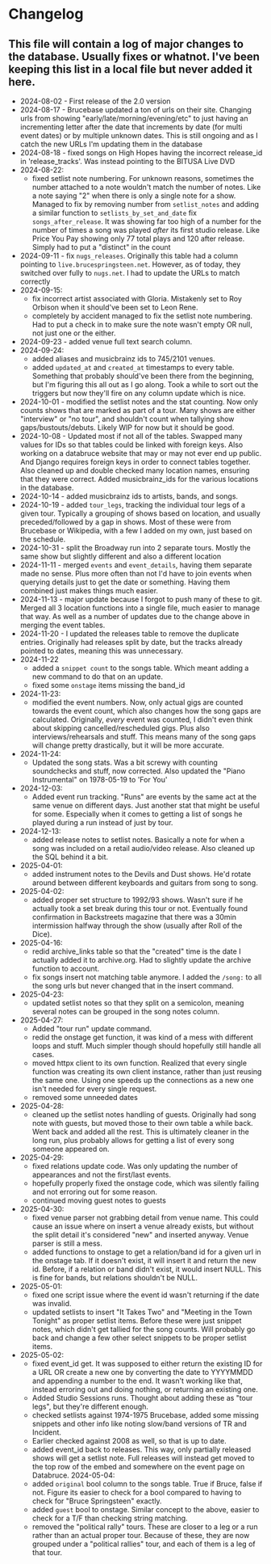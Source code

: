 # Changelog

## This file will contain a log of major changes to the database. Usually fixes or whatnot. I've been keeping this list in a local file but never added it here.

- 2024-08-02 - First release of the 2.0 version
- 2024-08-17 - Brucebase updated a ton of urls on their site. Changing urls from showing "early/late/morning/evening/etc" to just having an incrementing letter after the date that increments by date (for multi event dates) or by multiple unknown dates. This is still ongoing and as I catch the new URLs I'm updating them in the database
- 2024-08-18 - fixed songs on High Hopes having the incorrect release_id in 'release_tracks'. Was instead pointing to the BITUSA Live DVD
- 2024-08-22:
  - fixed setlist note numbering. For unknown reasons, sometimes the number attached to a note wouldn't match the number of notes. Like a note saying "2" when there is only a single note for a show. Managed to fix by removing number from `setlist_notes` and adding a similar function to `setlists_by_set_and_date`
    fix `songs_after_release`. It was showing far too high of a number for the number of times a song was played _after_ its first studio release. Like Price You Pay showing only 77 total plays and 120 after release. Simply had to put a "distinct" in the count
- 2024-09-11 - fix `nugs_releases`. Originally this table had a column pointing to `live.brucespringsteen.net`. However, as of today, they switched over fully to `nugs.net`. I had to update the URLs to match correctly
- 2024-09-15:
  - fix incorrect artist associated with Gloria. Mistakenly set to Roy Orbison when it should've been set to Leon Rene.
  - completely by accident managed to fix the setlist note numbering. Had to put a check in to make sure the note wasn't empty OR null, not just one or the either.
- 2024-09-23 - added venue full text search column.
- 2024-09-24:
  - added aliases and musicbrainz ids to 745/2101 venues.
  - added `updated_at` and `created_at` timestamps to every table. Something that probably should've been there from the beginning, but I'm figuring this all out as I go along. Took a while to sort out the triggers but now they'll fire on any column update which is nice.
- 2024-10-01 - modified the setlist notes and the stat counting. Now only counts shows that are marked as part of a tour. Many shows are either "interview" or "no tour", and shouldn't count when tallying show gaps/bustouts/debuts. Likely WIP for now but it should be good.
- 2024-10-08 - Updated most if not all of the tables. Swapped many values for IDs so that tables could be linked with foreign keys. Also working on a databruce website that may or may not ever end up public. And Django requires foreign keys in order to connect tables together. Also cleaned up and double checked many location names, ensuring that they were correct. Added musicbrainz_ids for the various locations in the database.
- 2024-10-14 - added musicbrainz ids to artists, bands, and songs.
- 2024-10-19 - added `tour_legs`, tracking the individual tour legs of a given tour. Typically a grouping of shows based on location, and usually preceded/followed by a gap in shows. Most of these were from Brucebase or Wikipedia, with a few I added on my own, just based on the schedule.
- 2024-10-31 - split the Broadway run into 2 separate tours. Mostly the same show but slightly different and also a different location
- 2024-11-11 - merged `events` and `event_details`, having them separate made no sense. Plus more often than not I'd have to join events when querying details just to get the date or something. Having them combined just makes things much easier.
- 2024-11-13 - major update because I forgot to push many of these to git. Merged all 3 location functions into a single file, much easier to manage that way. As well as a number of updates due to the change above in merging the event tables.
- 2024-11-20 - I updated the releases table to remove the duplicate entries. Originally had releases split by date, but the tracks already pointed to dates, meaning this was unnecessary.
- 2024-11-22
  - added a `snippet count` to the songs table. Which meant adding a new command to do that on an update.
  - fixed some `onstage` items missing the band_id
- 2024-11-23:
  - modified the event numbers. Now, only actual gigs are counted towards the event count, which also changes how the song gaps are calculated. Originally, _every_ event was counted, I didn't even think about skipping cancelled/rescheduled gigs. Plus also interviews/rehearsals and stuff. This means many of the song gaps will change pretty drastically, but it will be more accurate.
- 2024-11-24:
  - Updated the song stats. Was a bit screwy with counting soundchecks and stuff, now corrected. Also updated the "Piano Instrumental" on 1978-05-19 to 'For You'
- 2024-12-03:
  - Added event run tracking. "Runs" are events by the same act at the same venue on different days. Just another stat that might be useful for some. Especially when it comes to getting a list of songs he played during a run instead of just by tour.
- 2024-12-13:
  - added release notes to setlist notes. Basically a note for when a song was included on a retail audio/video release. Also cleaned up the SQL behind it a bit.
- 2025-04-01:
  - added instrument notes to the Devils and Dust shows. He'd rotate around between different keyboards and guitars from song to song.
- 2025-04-02:
  - added proper set structure to 1992/93 shows. Wasn't sure if he actually took a set break during this tour or not. Eventually found confirmation in Backstreets magazine that there was a 30min intermission halfway through the show (usually after Roll of the Dice).
- 2025-04-16:
  - redid archive_links table so that the "created" time is the date I actually added it to archive.org. Had to slightly update the archive function to account.
  - fix songs insert not matching table anymore. I added the `/song:` to all the song urls but never changed that in the insert command.
- 2025-04-23:
  - updated setlist notes so that they split on a semicolon, meaning several notes can be grouped in the song notes column.
- 2025-04-27:
  - Added "tour run" update command.
  - redid the onstage get function, it was kind of a mess with different loops and stuff. Much simpler though should hopefully still handle all cases.
  - moved httpx client to its own function. Realized that every single function was creating its own client instance, rather than just reusing the same one. Using one speeds up the connections as a new one isn't needed for every single request.
  - removed some unneeded dates
- 2025-04-28:
  - cleaned up the setlist notes handling of guests. Originally had song note with guests, but moved those to their own table a while back. Went back and added all the rest. This is ultimately cleaner in the long run, plus probably allows for getting a list of every song someone appeared on.
- 2025-04-29:
  - fixed relations update code. Was only updating the number of appearances and not the first/last events.
  - hopefully properly fixed the onstage code, which was silently failing and not erroring out for some reason.
  - continued moving guest notes to guests
- 2025-04-30:
  - fixed venue parser not grabbing detail from venue name. This could cause an issue where on insert a venue already exists, but without the split detail it's considered "new" and inserted anyway. Venue parser is still a mess.
  - added functions to onstage to get a relation/band id for a given url in the onstage tab. If it doesn't exist, it will insert it and return the new id. Before, if a relation or band didn't exist, it would insert NULL. This is fine for bands, but relations shouldn't be NULL.
- 2025-05-01:
  - fixed one script issue where the event id wasn't returning if the date was invalid.
  - updated setlists to insert "It Takes Two" and "Meeting in the Town Tonight" as proper setlist items. Before these were just snippet notes, which didn't get tallied for the song counts. Will probably go back and change a few other select snippets to be proper setlist items.
- 2025-05-02:
  - fixed event_id get. It was supposed to either return the existing ID for a URL OR create a new one by converting the date to YYYYMMDD and appending a number to the end. It wasn't working like that, instead erroring out and doing nothing, or returning an existing one.
  - Added Studio Sessions runs. Thought about adding these as "tour legs", but they're different enough.
  - checked setlists against 1974-1975 Brucebase, added some missing snippets and other info like noting slow/band versions of TR and Incident.
  - Earlier checked against 2008 as well, so that is up to date.
  - added event_id back to releases. This way, only partially released shows will get a setlist note. Full releases will instead get moved to the top row of the embed and somewhere on the event page on Databruce.
2024-05-04:
  - added `original` bool column to the songs table. True if Bruce, false if not. Figure its easier to check for a bool compared to having to check for "Bruce Springsteen" exactly.
  - added `guest` bool to onstage. Similar concept to the above, easier to check for a T/F than checking string matching.
  - removed the "political rally" tours. These are closer to a leg or a run rather than an actual proper tour. Because of these, they are now grouped under a "political rallies" tour, and each of them is a leg of that tour. 